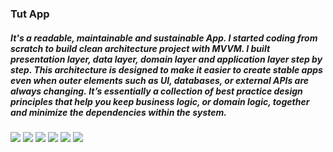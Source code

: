 ### Tut App
##### It's a readable, maintainable and sustainable App. I started coding from scratch to build clean architecture project with MVVM. I built presentation layer, data layer, domain layer and application layer step by step. This architecture is designed to make it easier to create stable apps even when outer elements such as UI, databases, or external APIs are always changing. It’s essentially a collection of best practice design principles that help you keep business logic, or domain logic, together and minimize the dependencies within the system. 


<img src="https://github.com/alielbanna/flutter_advanced/blob/master/iPhone%206_7_8%20%E2%80%93%20.png"/>
<img src="https://github.com/alielbanna/flutter_advanced/blob/master/iPhone%206_7_8%20%E2%80%93%2017.png"/>
<img src="https://github.com/alielbanna/flutter_advanced/blob/master/iPhone%206_7_8%20%E2%80%93%20.png"/>
<img src="https://github.com/alielbanna/flutter_advanced/blob/master/iPhone%206_7_8%20%E2%80%93%20.png"/>
<img src="https://github.com/alielbanna/flutter_advanced/blob/master/iPhone%206_7_8%20%E2%80%93%20.png"/>
<img src="https://github.com/alielbanna/flutter_advanced/blob/master/iPhone%206_7_8%20%E2%80%93%20.png"/>
